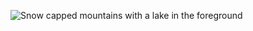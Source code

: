 ![Snow capped mountains with a lake in the foreground](https://user-images.githubusercontent.com/49044832/137430251-aff81a50-a696-4a23-bced-949bd573d824.jpeg)
